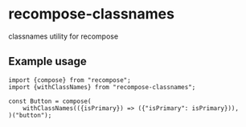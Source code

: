 # recompose-classnames
classnames utility for recompose

## Example usage

```
import {compose} from "recompose";
import {withClassNames} from "recompose-classnames";

const Button = compose(
    withClassNames(({isPrimary}) => ({"isPrimary": isPrimary})),
)("button");
```
